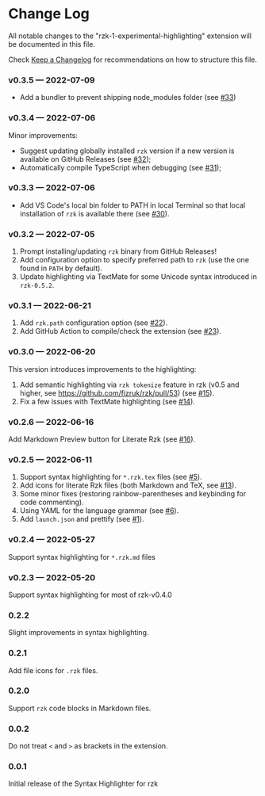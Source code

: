 # Change Log

All notable changes to the "rzk-1-experimental-highlighting" extension will be documented in this file.

Check [Keep a Changelog](http://keepachangelog.com/) for recommendations on how to structure this file.

### v0.3.5 — 2022-07-09

- Add a bundler to prevent shipping node_modules folder (see [#33](https://github.com/fizruk/vscode-rzk/pull/33))

### v0.3.4 — 2022-07-06

Minor improvements:

- Suggest updating globally installed `rzk` version if a new version is available on GitHub Releases (see [#32](https://github.com/fizruk/vscode-rzk/pull/32));
- Automatically compile TypeScript when debugging (see [#31](https://github.com/fizruk/vscode-rzk/pull/31));

### v0.3.3 — 2022-07-06

- Add VS Code's local bin folder to PATH in local Terminal so that local installation of `rzk` is available there (see [#30](https://github.com/fizruk/vscode-rzk/pull/30)).

### v0.3.2 — 2022-07-05

1. Prompt installing/updating `rzk` binary from GitHub Releases!
2. Add configuration option to specify preferred path to `rzk` (use the one found in `PATH` by default).
3. Update highlighting via TextMate for some Unicode syntax introduced in `rzk-0.5.2`.

### v0.3.1 — 2022-06-21

1. Add `rzk.path` configuration option (see [#22](https://github.com/fizruk/vscode-rzk/pull/22)).
2. Add GitHub Action to compile/check the extension (see [#23](https://github.com/fizruk/vscode-rzk/pull/23)).

### v0.3.0 — 2022-06-20

This version introduces improvements to the highlighting:

1. Add semantic highlighting via `rzk tokenize` feature in rzk (v0.5 and higher, see https://github.com/fizruk/rzk/pull/53) (see [#15](https://github.com/fizruk/vscode-rzk/pull/15)).
2. Fix a few issues with TextMate highlighting (see [#14](https://github.com/fizruk/vscode-rzk/pull/14)).

### v0.2.6 — 2022-06-16

Add Markdown Preview button for Literate Rzk (see [#16](https://github.com/fizruk/vscode-rzk/pull/16)).

### v0.2.5 — 2022-06-11

1. Support syntax highlighting for `*.rzk.tex` files (see [#5](https://github.com/fizruk/vscode-rzk/pull/5)).
2. Add icons for literate Rzk files (both Markdown and TeX, see [#13](https://github.com/fizruk/vscode-rzk/pull/13)).
3. Some minor fixes (restoring rainbow-parentheses and keybinding for code commenting).
4. Using YAML for the language grammar (see [#6](https://github.com/fizruk/vscode-rzk/pull/6)).
5. Add `launch.json` and prettify (see [#1](https://github.com/fizruk/vscode-rzk/pull/1)).

### v0.2.4 — 2022-05-27

Support syntax highlighting for `*.rzk.md` files

### v0.2.3 — 2022-05-20

Support syntax highlighting for most of rzk-v0.4.0

### 0.2.2

Slight improvements in syntax highlighting.

### 0.2.1

Add file icons for `.rzk` files.

### 0.2.0

Support `rzk` code blocks in Markdown files.

### 0.0.2

Do not treat `<` and `>` as brackets in the extension.

### 0.0.1

Initial release of the Syntax Highlighter for rzk
